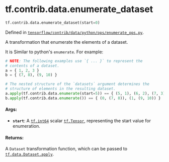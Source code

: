 <div itemscope itemtype="http://developers.google.com/ReferenceObject">
<meta itemprop="name" content="tf.contrib.data.enumerate_dataset" />
<meta itemprop="path" content="Stable" />
</div>

# tf.contrib.data.enumerate_dataset

``` python
tf.contrib.data.enumerate_dataset(start=0)
```



Defined in [`tensorflow/contrib/data/python/ops/enumerate_ops.py`](https://www.tensorflow.org/code/tensorflow/contrib/data/python/ops/enumerate_ops.py).

A transformation that enumerate the elements of a dataset.

It is Similar to python's `enumerate`.
For example:

```python
# NOTE: The following examples use `{ ... }` to represent the
# contents of a dataset.
a = { 1, 2, 3 }
b = { (7, 8), (9, 10) }

# The nested structure of the `datasets` argument determines the
# structure of elements in the resulting dataset.
a.apply(tf.contrib.data.enumerate(start=5)) == { (5, 1), (6, 2), (7, 3) }
b.apply(tf.contrib.data.enumerate()) == { (0, (7, 8)), (1, (9, 10)) }
```

#### Args:

* <b>`start`</b>: A <a href="../../../tf/int64.md"><code>tf.int64</code></a> scalar <a href="../../../tf/Tensor.md"><code>tf.Tensor</code></a>, representing the start
    value for enumeration.


#### Returns:

A `Dataset` transformation function, which can be passed to
<a href="../../../tf/data/Dataset.md#apply"><code>tf.data.Dataset.apply</code></a>.